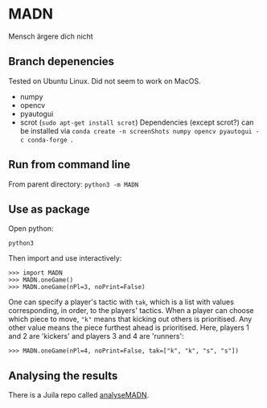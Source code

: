 # MADN
Mensch ärgere dich nicht

## Branch depenencies
Tested on Ubuntu Linux. Did not seem to work on MacOS.
* numpy
* opencv
* pyautogui
* scrot (`sudo apt-get install scrot`)
Dependencies (except scrot?) can be installed via `conda create -n screenShots numpy opencv pyautogui -c conda-forge
`.

## Run from command line
From parent directory: `python3 -m MADN`

## Use as package

Open python:
```
python3
```
Then import and use interactively:
```
>>> import MADN
>>> MADN.oneGame()
>>> MADN.oneGame(nPl=3, noPrint=False)
```
One can specify a player's tactic with `tak`, which is a list with values corresponding, in order, to the players' tactics. When a player can choose which piece to move, `"k"` means that kicking out others is prioritised. Any other value means the piece furthest ahead is prioritised. Here, players 1 and 2 are 'kickers' and players 3 and 4 are 'runners':
```
>>> MADN.oneGame(nPl=4, noPrint=False, tak=["k", "k", "s", "s"])
```

## Analysing the results
There is a Juila repo called [analyseMADN](https://github.com/hannesbecher/analyseMADN).
